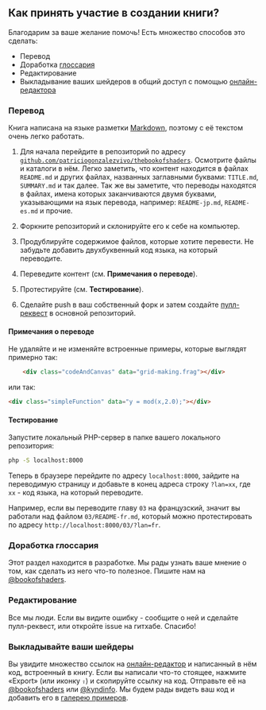 ## Как принять участие в создании книги?

Благодарим за ваше желание помочь! Есть множество способов это сделать:

- Перевод
- Доработка [глоссария](https://github.com/patriciogonzalezvivo/thebookofshaders/tree/master/glossary)
- Редактирование
- Выкладывание ваших шейдеров в общий доступ с помощью [онлайн-редактора](http://editor.thebookofshaders.com/)

### Перевод

Книга написана на языке разметки [Markdown](https://daringfireball.net/projects/markdown/syntax), поэтому с её текстом очень легко работать.

1. Для начала перейдите в репозиторий по адресу [```github.com/patriciogonzalezvivo/thebookofshaders```](https://github.com/patriciogonzalezvivo/thebookofshaders). Осмотрите файлы и каталоги в нём. Легко заметить, что контент находится в файлах ```README.md``` и других файлах, названных заглавными буквами: ```TITLE.md```, ```SUMMARY.md``` и так далее. Так же вы заметите, что переводы находятся в файлах, имена которых заканчиваются двумя буквами, указывающими на язык перевода, например: ```README-jp.md```, ```README-es.md``` и прочие.

2. Форкните репозиторий и склонируйте его к себе на компьютер.

3. Продублируйте содержимое файлов, которые хотите перевести. Не забудьте добавить двухбуквенный код языка, на который переводите.

4. Переведите контент (см. **Примечания о переводе**).

5. Протестируйте (см. **Тестирование**).

6. Сделайте push в ваш собственный форк и затем создайте [пулл-реквест](https://help.github.com/articles/using-pull-requests/) в основной репозиторий.

#### Примечания о переводе

Не удаляйте и не изменяйте встроенные примеры, которые выглядят примерно так:

```html
    <div class="codeAndCanvas" data="grid-making.frag"></div>
```

или так:

```html
<div class="simpleFunction" data="y = mod(x,2.0);"></div>
```

#### Тестирование

Запустите локальный PHP-сервер в папке вашего локального репозитория:

```bash
php -S localhost:8000
```

Теперь в браузере перейдите по адресу ```localhost:8000```, зайдите на переводимую страницу и добавьте в конец адреса строку ```?lan=xx```, где ```xx``` - код языка, на который переводите.

Например, если вы переводите главу ```03``` на французский, значит вы работали над файлом ```03/README-fr.md```, который можно протестировать по адресу ```http://localhost:8000/03/?lan=fr```.

### Доработка глоссария

Этот раздел находится в разработке. Мы рады узнать ваше мнение о том, как сделать из него что-то полезное. Пишите нам на [@bookofshaders](https://twitter.com/bookofshaders).

### Редактирование

Все мы люди. Если вы видите ошибку - сообщите о ней и сделайте пулл-реквест, или откройте issue на гитхабе. Спасибо!

### Выкладывайте ваши шейдеры

Вы увидите множество ссылок на [онлайн-редактор](http://editor.thebookofshaders.com/) и написанный в нём код, встроенный в книгу. Если вы написали что-то стоящее, нажмите «Export» (или иконку ```⇪```) и скопируйте ссылку на код. Отправьте её на [@bookofshaders](https://twitter.com/bookofshaders) или [@kyndinfo](https://twitter.com/kyndinfo). Мы будем рады видеть ваш код и добавить его в [галерею примеров](https://thebookofshaders.com/examples/).
